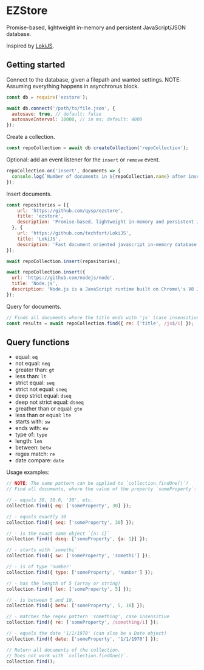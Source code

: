 # EZStore

Promise-based, lightweight in-memory and persistent JavaScript/JSON database.

Inspired by [LokiJS](https://github.com/techfort/LokiJS).

## Getting started

Connect to the database, given a filepath and wanted settings.
NOTE: Assuming everything happens in asynchronus block.
```js
const db = require('ezstore');

await db.connect('/path/to/file.json', {
  autosave: true, // default: false
  autosaveInterval: 10000, // in ms; default: 4000
});
```

Create a collection.
```js
const repoCollection = await db.createCollection('repoCollection');
```

Optional: add an event listener for the `insert` or `remove` event.
```js
repoCollection.on('insert', documents => {
  console.log(`Number of documents in ${repoCollection.name} after insert: ${documents.length}`);
});
```

Insert documents.
```js
const repositories = [{
    url: 'https://github.com/qysp/ezstore',
    title: 'ezstore',
    description: 'Promise-based, lightweight in-memory and persistent JavaScript/JSON database.'
  }, {
    url: 'https://github.com/techfort/LokiJS',
    title: 'LokiJS',
    description: 'Fast document oriented javascript in-memory database'
}];

await repoCollection.insert(repositories);

await repoCollection.insert({
  url: 'https://github.com/nodejs/node',
  title: 'Node.js',
  description: 'Node.js is a JavaScript runtime built on Chrome\'s V8 JavaScript engine.'
});
```

Query for documents.
```js
// Finds all documents where the title ends with 'js' (case insensitive)
const results = await repoCollection.find({ re: ['title', /js$/i] });
```

## Query functions
  * equal: `eq`
  * not equal: `neq`
  * greater than: `gt`
  * less than: `lt`
  * strict equal: `seq`
  * strict not equal: `sneq`
  * deep strict equal: `dseq`
  * deep not strict equal: `dsneq`
  * greather than or equal: `gte`
  * less than or equal: `lte`
  * starts with: `sw`
  * ends with: `ew`
  * type of: `type`
  * length: `len`
  * between: `betw`
  * regex match: `re`
  * date compare: `date`

Usage examples:
```js
// NOTE: The same pattern can be applied to `collection.findOne()`!
// Find all documents, where the value of the property `someProperty`:

// - equals 30, 30.0, '30', etc.
collection.find({ eq: ['someProperty', 30] });

// - equals exactly 30
collection.find({ seq: ['someProperty', 30] });

// - is the exact same object `{a: 1}`
collection.find({ dseq: ['someProperty', {a: 1}] });

// - starts with `somethi`
collection.find({ sw: ['someProperty', 'somethi'] });

// - is of type 'number'
collection.find({ type: ['someProperty', 'number'] });

// - has the length of 5 (array or string)
collection.find({ len: ['someProperty', 5] });

// - is between 5 and 10.
collection.find({ betw: ['someProperty', 5, 10] });

// - matches the regex pattern 'something', case insensitive
collection.find({ re: ['someProperty', /something/i] });

// - equals the date '1/1/1970' (can also be a Date object)
collection.find({ date: ['someProperty', '1/1/1970'] });

// Return all documents of the collection.
// Does not work with `collection.findOne()`.
collection.find();
```